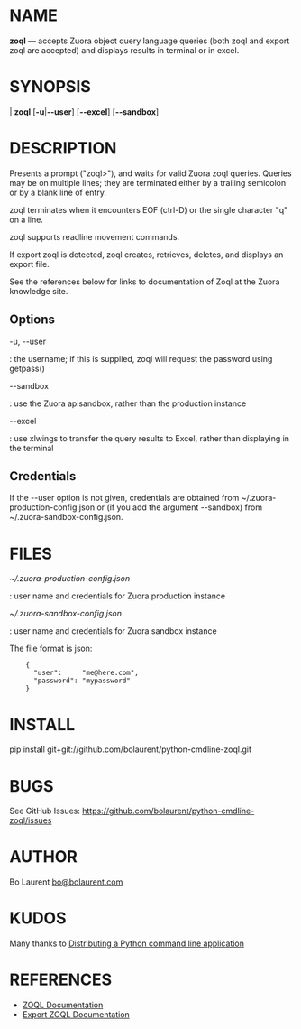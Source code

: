 NAME
====

**zoql** — accepts Zuora object query language queries (both zoql and export zoql are accepted) and displays results in terminal or in excel.

SYNOPSIS
========

| **zoql** \[**-u**|**--user**] [**--excel**] [**--sandbox**]

DESCRIPTION
===========

Presents a prompt ("zoql>"), and waits for valid Zuora zoql queries. 
Queries may be on multiple lines; they are terminated either by a trailing
semicolon or by a blank line of entry.

zoql terminates when it encounters EOF (ctrl-D) or the single character "q" on a line.

zoql supports readline movement commands.

If export zoql is detected, zoql creates, retrieves, deletes, and displays an export file.

See the references below for links to documentation of Zoql at the Zuora knowledge site.

Options
-------

-u, --user

:   the username; if this is supplied, zoql will request the password using getpass()

--sandbox

:   use the Zuora apisandbox, rather than the production instance


--excel

:   use xlwings to transfer the query results to Excel, rather than displaying in the terminal


Credentials
-----------

If the --user option is not given, credentials are obtained from ~/.zuora-production-config.json or (if you add the argument --sandbox) from ~/.zuora-sandbox-config.json.


FILES
=====

*~/.zuora-production-config.json*

:   user name and credentials for Zuora production instance

*~/.zuora-sandbox-config.json*

:   user name and credentials for Zuora sandbox instance

The file format is json:
```
    {
      "user":     "me@here.com",
      "password": "mypassword"
    }
```

INSTALL
=====

pip install  git+git://github.com/bolaurent/python-cmdline-zoql.git

BUGS
====

See GitHub Issues: <https://github.com/bolaurent/python-cmdline-zoql/issues>

AUTHOR
======

Bo Laurent <bo@bolaurent.com>


KUDOS
========

Many thanks to [Distributing a Python command line application](https://gehrcke.de/2014/02/distributing-a-python-command-line-application/)

REFERENCES
==========

* [ZOQL Documentation](https://knowledgecenter.zuora.com/DC_Developers/K_Zuora_Object_Query_Language)
* [Export ZOQL Documentation](https://knowledgecenter.zuora.com/DC_Developers/M_Export_ZOQL)
